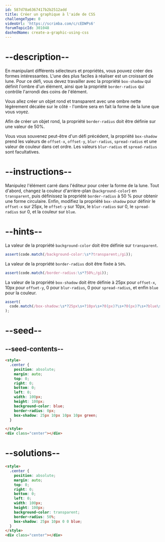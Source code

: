 ```yaml
---
id: 587d78a6367417b2b2512add
title: Créer un graphique à l'aide de CSS
challengeType: 0
videoUrl: 'https://scrimba.com/c/cEDWPs6'
forumTopicId: 301048
dashedName: create-a-graphic-using-css
---
```


# --description--

En manipulant différents sélecteurs et propriétés, vous pouvez créer des formes intéressantes. L'une des plus faciles à réaliser est un croissant de lune. Pour ce défi, vous devez travailler avec la propriété `box-shadow` qui définit l'ombre d'un élément, ainsi que la propriété `border-radius` qui contrôle l'arrondi des coins de l'élément.

Vous allez créer un objet rond et transparent avec une ombre nette légèrement décalée sur le côté - l'ombre sera en fait la forme de la lune que vous voyez.

Afin de créer un objet rond, la propriété `border-radius` doit être définie sur une valeur de 50%.

Vous vous souvenez peut-être d'un défi précédent, la propriété `box-shadow` prend les valeurs de `offset-x`, `offset-y`, `blur-radius`, `spread-radius` et une valeur de couleur dans cet ordre. Les valeurs `blur-radius` et `spread-radius` sont facultatives.

# --instructions--

Manipulez l'élément carré dans l'éditeur pour créer la forme de la lune. Tout d'abord, changez la couleur d'arrière-plan (`background-color`) en `transparent`, puis définissez la propriété `border-radius` à 50 % pour obtenir une forme circulaire. Enfin, modifiez la propriété `box-shadow` pour définir le `offset-x` sur 25px, le `offset-y` sur 10px, le `blur-radius` sur 0, le `spread-radius` sur 0, et la couleur sur `blue`.

# --hints--

La valeur de la propriété `background-color` doit être définie sur `transparent`.

```js
assert(code.match(/background-color:\s*?transparent;/gi));
```

La valeur de la propriété `border-radius` doit être fixée à `50%`.

```js
assert(code.match(/border-radius:\s*?50%;/gi));
```

La valeur de la propriété `box-shadow` doit être définie à 25px pour `offset-x`, 10px pour `offset-y`, 0 pour `blur-radius`, 0 pour `spread-radius`, et enfin `blue` pour la couleur.

```js
assert(
  code.match(/box-shadow:\s*?25px\s+?10px\s+?0(px)?\s+?0(px)?\s+?blue\s*?;/gi)
);
```

# --seed--

## --seed-contents--

```html
<style>
  .center {
    position: absolute;
    margin: auto;
    top: 0;
    right: 0;
    bottom: 0;
    left: 0;
    width: 100px;
    height: 100px;
    background-color: blue;
    border-radius: 0px;
    box-shadow: 25px 10px 10px 10px green;
  }

</style>
<div class="center"></div>
```

# --solutions--

```html
<style>
  .center {
    position: absolute;
    margin: auto;
    top: 0;
    right: 0;
    bottom: 0;
    left: 0;
    width: 100px;
    height: 100px;
    background-color: transparent;
    border-radius: 50%;
    box-shadow: 25px 10px 0 0 blue;
  }
</style>
<div class="center"></div>
```
